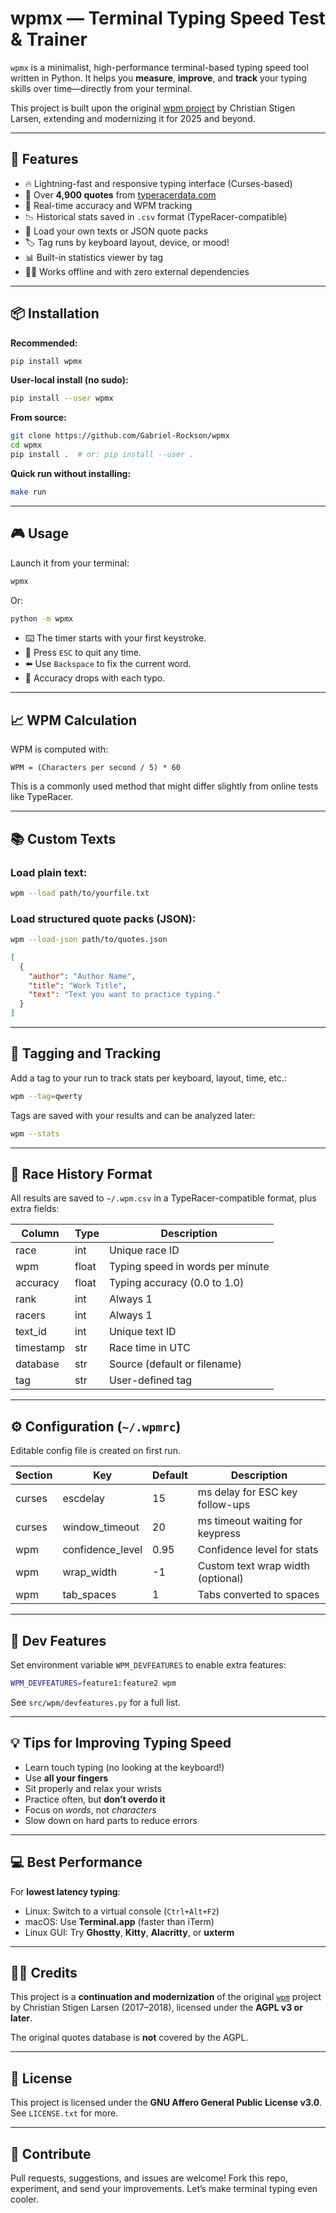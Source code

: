 
# wpmx — Terminal Typing Speed Test & Trainer

`wpmx` is a minimalist, high-performance terminal-based typing speed tool written in Python. It helps you **measure**, **improve**, and **track** your typing skills over time—directly from your terminal.

This project is built upon the original [wpm project](https://github.com/cslarsen/wpm) by Christian Stigen Larsen, extending and modernizing it for 2025 and beyond.

---

## 🚀 Features

- 🔥 Lightning-fast and responsive typing interface (Curses-based)
- 🧠 Over **4,900 quotes** from [typeracerdata.com](https://typeracerdata.com)
- 🎯 Real-time accuracy and WPM tracking
- 📉 Historical stats saved in `.csv` format (TypeRacer-compatible)
- 📁 Load your own texts or JSON quote packs
- 🏷️ Tag runs by keyboard layout, device, or mood!
- 📊 Built-in statistics viewer by tag
- 👨‍💻 Works offline and with zero external dependencies

---

## 📦 Installation

**Recommended:**

```bash
pip install wpmx
```

**User-local install (no sudo):**

```bash
pip install --user wpmx
```

**From source:**

```bash
git clone https://github.com/Gabriel-Rockson/wpmx
cd wpmx
pip install .  # or: pip install --user .
```

**Quick run without installing:**

```bash
make run
```

---

## 🎮 Usage

Launch it from your terminal:

```bash
wpmx
```

Or:

```bash
python -m wpmx
```

- ⌨️ The timer starts with your first keystroke.
- 🛑 Press `ESC` to quit any time.
- ⬅️ Use `Backspace` to fix the current word.
- 🚫 Accuracy drops with each typo.

---

## 📈 WPM Calculation

WPM is computed with:

```
WPM = (Characters per second / 5) * 60
```

This is a commonly used method that might differ slightly from online tests like TypeRacer.

---

## 📚 Custom Texts

### Load plain text:

```bash
wpm --load path/to/yourfile.txt
```

### Load structured quote packs (JSON):

```bash
wpm --load-json path/to/quotes.json
```

```json
[
  {
    "author": "Author Name",
    "title": "Work Title",
    "text": "Text you want to practice typing."
  }
]
```

---

## 🧵 Tagging and Tracking

Add a tag to your run to track stats per keyboard, layout, time, etc.:

```bash
wpm --tag=qwerty
```

Tags are saved with your results and can be analyzed later:

```bash
wpm --stats
```

---

## 📁 Race History Format

All results are saved to `~/.wpm.csv` in a TypeRacer-compatible format, plus extra fields:

| Column     | Type   | Description                                 |
|------------|--------|---------------------------------------------|
| race       | int    | Unique race ID                              |
| wpm        | float  | Typing speed in words per minute            |
| accuracy   | float  | Typing accuracy (0.0 to 1.0)                |
| rank       | int    | Always 1                                    |
| racers     | int    | Always 1                                    |
| text_id    | int    | Unique text ID                              |
| timestamp  | str    | Race time in UTC                            |
| database   | str    | Source (default or filename)                |
| tag        | str    | User-defined tag                            |

---

## ⚙️ Configuration (`~/.wpmrc`)

Editable config file is created on first run.

| Section  | Key             | Default | Description                             |
|----------|----------------|---------|-----------------------------------------|
| curses   | escdelay       | 15      | ms delay for ESC key follow-ups         |
| curses   | window_timeout | 20      | ms timeout waiting for keypress         |
| wpm      | confidence_level | 0.95  | Confidence level for stats              |
| wpm      | wrap_width     | -1      | Custom text wrap width (optional)       |
| wpm      | tab_spaces     | 1       | Tabs converted to spaces                |

---

## 🧪 Dev Features

Set environment variable `WPM_DEVFEATURES` to enable extra features:

```bash
WPM_DEVFEATURES=feature1:feature2 wpm
```

See `src/wpm/devfeatures.py` for a full list.

---

## 💡 Tips for Improving Typing Speed

- Learn touch typing (no looking at the keyboard!)
- Use **all your fingers**
- Sit properly and relax your wrists
- Practice often, but **don’t overdo it**
- Focus on *words*, not *characters*
- Slow down on hard parts to reduce errors

---

## 💻 Best Performance

For **lowest latency typing**:

- Linux: Switch to a virtual console (`Ctrl+Alt+F2`)
- macOS: Use **Terminal.app** (faster than iTerm)
- Linux GUI: Try **Ghostty**, **Kitty**, **Alacritty**, or **uxterm**

---

## 🧑‍💻 Credits

This project is a **continuation and modernization** of the original [`wpm`](https://github.com/cslarsen/wpm) project by Christian Stigen Larsen (2017–2018), licensed under the **AGPL v3 or later**.

The original quotes database is **not** covered by the AGPL.

---

## 📜 License

This project is licensed under the **GNU Affero General Public License v3.0**. See `LICENSE.txt` for more.

---

## 🌟 Contribute

Pull requests, suggestions, and issues are welcome! Fork this repo, experiment, and send your improvements. Let’s make terminal typing even cooler.
